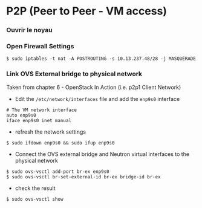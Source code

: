 # P2P (Peer to Peer - VM access)

### Ouvrir le noyau

### Open Firewall Settings
```
$ sudo iptables -t nat -A POSTROUTING -s 10.13.237.48/28 -j MASQUERADE
```

### Link OVS External bridge to physical network

Taken from chapter 6 - OpenStack In Action (i.e. p2p1 Client Network)

* Edit the `/etc/network/interfaces` file and add the `enp9s0` interface

```
# The VM network interface
auto enp9s0
iface enp9s0 inet manual
```

* refresh the network settings

```
$ sudo ifdown enp9s0 && sudo ifup enp9s0
```

* Connect the OVS external bridge and Neutron virtual interfaces to the physical network

```
$ sudo ovs-vsctl add-port br-ex enp9s0
$ sudo ovs-vsctl br-set-external-id br-ex bridge-id br-ex 
```

* check the result

```
$ sudo ovs-vsctl show
```

